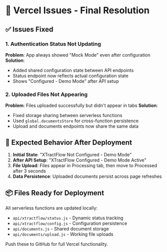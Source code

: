 # 🔧 **Vercel Issues - Final Resolution**

## ✅ **Issues Fixed**

### 1. Authentication Status Not Updating
**Problem**: App always showed "Mock Mode" even after configuration
**Solution**: 
- Added shared configuration state between API endpoints
- Status endpoint now reflects actual configuration state
- Shows "Configured - Demo Mode" after API setup

### 2. Uploaded Files Not Appearing
**Problem**: Files uploaded successfully but didn't appear in tabs
**Solution**:
- Fixed storage sharing between serverless functions
- Used `global.documentsStore` for cross-function persistence
- Upload and documents endpoints now share the same data

## 🚀 **Expected Behavior After Deployment**

1. **Initial State**: "XTractFlow Not Configured - Demo Mode"
2. **After API Setup**: "XTractFlow Configured - Demo Mode Active"  
3. **File Upload**: Files appear in Processing tab, then move to Processed after 3 seconds
4. **Data Persistence**: Uploaded documents persist across page refreshes

## 📦 **Files Ready for Deployment**

All serverless functions are updated locally:
- `api/xtractflow/status.js` - Dynamic status tracking
- `api/xtractflow/config.js` - Configuration persistence  
- `api/documents.js` - Shared document storage
- `api/documents/upload.js` - Working file uploads

Push these to GitHub for full Vercel functionality.